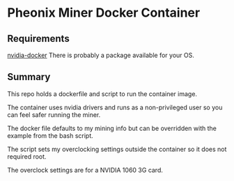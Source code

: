 # Pheonix Miner Docker Container

## Requirements
[nvidia-docker](https://github.com/NVIDIA/nvidia-docker)
There is probably a package available for your OS.

## Summary
This repo holds a dockerfile and script to run the container image.

The container uses nvidia drivers and runs as a non-privileged user so you can feel safer running the miner.

The docker file defaults to my mining info but can be overridden with the example from the bash script.

The script sets my overclocking settings outside the container so it does not required root.

The overclock settings are for a NVIDIA 1060 3G card.

